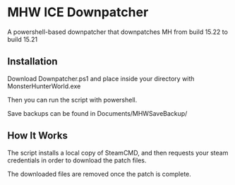 
# MHW ICE Downpatcher

A powershell-based downpatcher that downpatches MH from build 15.22 to build 15.21





## Installation

Download Downpatcher.ps1 and place inside your directory with MonsterHunterWorld.exe

Then you can run the script with powershell.

Save backups can be found in Documents/MHWSaveBackup/
## How It Works

The script installs a local copy of SteamCMD, and then requests your steam credentials in order to download the patch files.

The downloaded files are removed once the patch is complete.